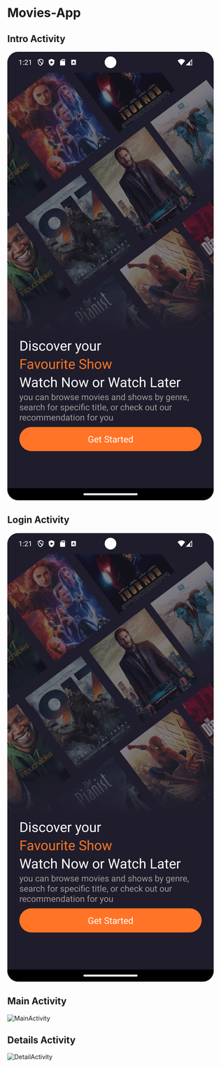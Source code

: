 # Movies-App
## Intro Activity
![IntroActivity](/IntroActivity.png "Optional title")

## Login Activity
![LoginActivity](/IntroActivity.png "Optional title")

## Main Activity
![MainActivity](/MainActivity.png "Optional title")

## Details Activity
![DetailActivity](/DetailActivity.png "Optional title")